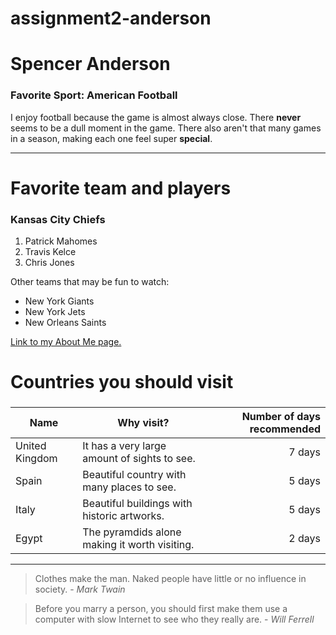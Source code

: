 # assignment2-anderson
# Spencer Anderson
### Favorite Sport: American Football
I enjoy football because the game is almost always close. There **never** seems to be a dull moment in the game. There also aren't that many games in a season, making each one feel super **special**. 
***
# Favorite team and players
### Kansas City Chiefs 
1. Patrick Mahomes 
2. Travis Kelce 
3. Chris Jones 

Other teams that may be fun to watch: 
* New York Giants 
* New York Jets 
* New Orleans Saints

[Link to my About Me page.](https://github.com/spencera0024/assignment2-anderson/blob/main/AboutMe.md)

# Countries you should visit 
###
| Name | Why visit? | Number of days recommended | 
| --- | --- | ---: |
| United Kingdom | It has a very large amount of sights to see. | 7 days | 
| Spain | Beautiful country with many places to see. | 5 days | 
| Italy | Beautiful buildings with historic artworks. | 5 days | 
| Egypt | The pyramdids alone making it worth visiting. | 2 days |

***
> Clothes make the man. Naked people have little or no influence in society. - *Mark Twain*

> Before you marry a person, you should first make them use a computer with slow Internet to see who they really are. - *Will Ferrell*


